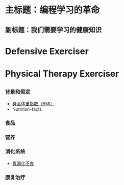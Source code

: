 # 主标题：编程学习的革命
## 副标题：我们需要学习的健康知识

# Defensive Exerciser
# Physical Therapy Exerciser

## 

### 背景和假定
- [身高体重指数（BMI）](/chapters/章1-背景和假定/身高体重指数（BMI）.md)
- Nutrition-facts

### 食品

### 营养 

### 消化系统

- [胃消化不良](/chapters/3-digestive-system/胃消化不良.md)

### 康复治疗




